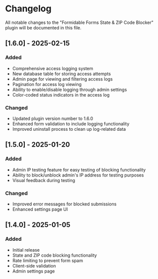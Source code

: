 # Changelog

All notable changes to the "Formidable Forms State & ZIP Code Blocker" plugin will be documented in this file.

## [1.6.0] - 2025-02-15

### Added
- Comprehensive access logging system
- New database table for storing access attempts
- Admin page for viewing and filtering access logs
- Pagination for access log viewing
- Ability to enable/disable logging through admin settings
- Color-coded status indicators in the access log

### Changed
- Updated plugin version number to 1.6.0
- Enhanced form validation to include logging functionality
- Improved uninstall process to clean up log-related data

## [1.5.0] - 2025-01-20

### Added
- Admin IP testing feature for easy testing of blocking functionality
- Ability to block/unblock admin's IP address for testing purposes
- Visual feedback during testing

### Changed
- Improved error messages for blocked submissions
- Enhanced settings page UI

## [1.4.0] - 2025-01-05

### Added
- Initial release
- State and ZIP code blocking functionality
- Rate limiting to prevent form spam
- Client-side validation
- Admin settings page
